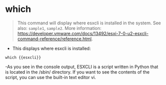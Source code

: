 # which

> This command will display where esxcli is installed in the system.
> See also: `sample1`, `sample2`.
> More information: <https://developer.vmware.com/docs/13492/esxi-7-0-u2-esxcli-command-reference/reference.html>.

- This displays where esxcli is installed:

`which {{esxcli}}`

-As you see in the console output, ESXCLI is a script written in Python that is located in the /sbin/ directory. If you want to see the contents of the script, you can use the built-in text editor vi.